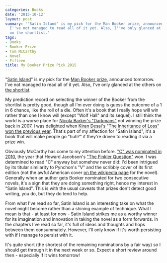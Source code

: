 ```yaml
---
categories: Books
date: '2015-10-12'
layout: post
summary: '"Satin Island" is my pick for the Man Booker prize, announced tomorrow.
  I''ve not managed to read all of it yet. Also, I''ve only glanced at the others
  on the shortlist.'
tags:
- Books
- Booker Prize
- Tom McCarthy
- Novel
- Fifteen
title: My Booker Prize Pick 2015
---
```


"[Satin Island](http://www.theatlantic.com/entertainment/archive/2015/10/man-booker-shortlist-2015-satin-island/408784/)" is my pick for the [Man Booker prize](http://themanbookerprize.com/man-booker-prize-2015), announced tomorrow. I've not managed to read all of it yet. Also, I've only glanced at the others on [the shortlist](http://themanbookerprize.com/news/man-booker-prize-fiction-2015-shortlist-revealed).

My prediction record on selecting the winner of the Booker from the shortlist is pretty good, though all I'm ever doing is guess the outcome of a 1 in 6 chance, like the roll of a die. Often it's a book that I really hope will win rather than one I know will (except "Wolf Hall" and its sequel). I still think the world is a worse place for [Nicola Barker's "Darkmans"](http://www.telegraph.co.uk/culture/books/fictionreviews/3665324/Man-Booker-2007-Prize-Darkmans.html) not winning the prize back in 2007. I was delighted when [Kiran Desai's "The Inheritance of Loss" won the previous year](http://www.theguardian.com/uk/2006/oct/11/books.bookerprize2006). That's part of my affection for "Satin Island", it's a book that will make people go "huh?" if they're driven to reading it via a prize win.

Obviously McCarthy has come to my attention before. ["C" was nominated in 2010](https://en.m.wikipedia.org/wiki/C_(novel)), the year that Howard Jacobson's ["The Finkler Question"](http://themanbookerprize.com/books/finkler-question) won. I was determined to read "C" anyway but somehow never did: I'd been intrigued by its titular similarity to Pynchon's "V" and the scribbly cover of its first edition (not the awful American cover [on the wikipedia page](https://en.m.wikipedia.org/wiki/C_(novel)) for the novel). Generally when an author gets Booker nominated for two consecutive novels, it's a sign that they are doing something right, hence my interest in "Satin Island". This is with the usual caveats that prizes don't detect good writing, you do, but they do tend to help.

From what I've read so far, Satin Island is an interesting take on what the novel might become rather than a shining example of technique. What I mean is that - at least for now - Satin Island strikes me as a worthy winner for its imagination and innovation in taking the novel as a form forwards. In the chapters I've read so far, it's full of ideas and thoughts and hops between them consummately. However, I'll only know if it's worth persisting with if I manage to persist with it.

It's quite short (the shortest of the remaining nominations by a fair way) so I should get through it in the next week or so. Expect a short review around then - especially if it wins tomorrow!